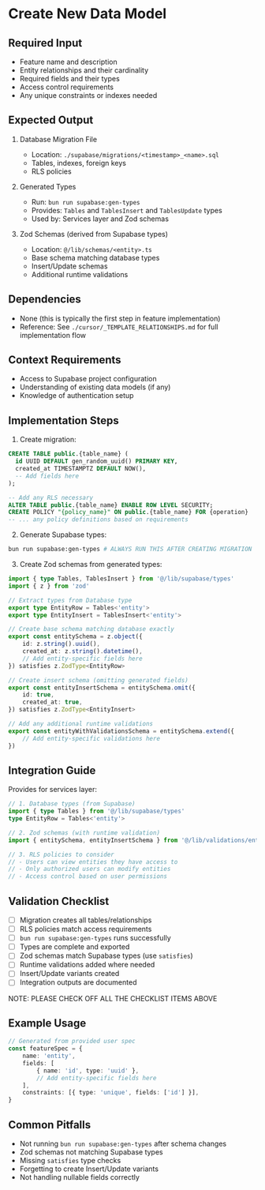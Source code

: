 # Create New Data Model

## Required Input

- Feature name and description
- Entity relationships and their cardinality
- Required fields and their types
- Access control requirements
- Any unique constraints or indexes needed

## Expected Output

1. Database Migration File

    - Location: `./supabase/migrations/<timestamp>_<name>.sql`
    - Tables, indexes, foreign keys
    - RLS policies

2. Generated Types

    - Run: `bun run supabase:gen-types`
    - Provides: `Tables` and `TablesInsert` and `TablesUpdate` types
    - Used by: Services layer and Zod schemas

3. Zod Schemas (derived from Supabase types)
    - Location: `@/lib/schemas/<entity>.ts`
    - Base schema matching database types
    - Insert/Update schemas
    - Additional runtime validations

## Dependencies

- None (this is typically the first step in feature implementation)
- Reference: See `./cursor/_TEMPLATE_RELATIONSHIPS.md` for full implementation flow

## Context Requirements

- Access to Supabase project configuration
- Understanding of existing data models (if any)
- Knowledge of authentication setup

## Implementation Steps

1. Create migration:

```sql:./supabase/migrations/<timestamp>_<name>.sql
CREATE TABLE public.{table_name} (
  id UUID DEFAULT gen_random_uuid() PRIMARY KEY,
  created_at TIMESTAMPTZ DEFAULT NOW(),
  -- Add fields here
);

-- Add any RLS necessary
ALTER TABLE public.{table_name} ENABLE ROW LEVEL SECURITY;
CREATE POLICY "{policy_name}" ON public.{table_name} FOR {operation}
-- ... any policy definitions based on requirements
```

2. Generate Supabase types:

```bash
bun run supabase:gen-types # ALWAYS RUN THIS AFTER CREATING MIGRATION
```

3. Create Zod schemas from generated types:

```typescript
import { type Tables, TablesInsert } from '@/lib/supabase/types'
import { z } from 'zod'

// Extract types from Database type
export type EntityRow = Tables<'entity'>
export type EntityInsert = TablesInsert<'entity'>

// Create base schema matching database exactly
export const entitySchema = z.object({
    id: z.string().uuid(),
    created_at: z.string().datetime(),
    // Add entity-specific fields here
}) satisfies z.ZodType<EntityRow>

// Create insert schema (omitting generated fields)
export const entityInsertSchema = entitySchema.omit({
    id: true,
    created_at: true,
}) satisfies z.ZodType<EntityInsert>

// Add any additional runtime validations
export const entityWithValidationsSchema = entitySchema.extend({
    // Add entity-specific validations here
})
```

## Integration Guide

Provides for services layer:

```typescript
// 1. Database types (from Supabase)
import { type Tables } from '@/lib/supabase/types'
type EntityRow = Tables<'entity'>

// 2. Zod schemas (with runtime validation)
import { entitySchema, entityInsertSchema } from '@/lib/validations/entity'

// 3. RLS policies to consider
// - Users can view entities they have access to
// - Only authorized users can modify entities
// - Access control based on user permissions
```

## Validation Checklist

- [ ] Migration creates all tables/relationships
- [ ] RLS policies match access requirements
- [ ] `bun run supabase:gen-types` runs successfully
- [ ] Types are complete and exported
- [ ] Zod schemas match Supabase types (use `satisfies`)
- [ ] Runtime validations added where needed
- [ ] Insert/Update variants created
- [ ] Integration outputs are documented

NOTE: PLEASE CHECK OFF ALL THE CHECKLIST ITEMS ABOVE

## Example Usage

```typescript
// Generated from provided user spec
const featureSpec = {
    name: 'entity',
    fields: [
        { name: 'id', type: 'uuid' },
        // Add entity-specific fields here
    ],
    constraints: [{ type: 'unique', fields: ['id'] }],
}
```

## Common Pitfalls

- Not running `bun run supabase:gen-types` after schema changes
- Zod schemas not matching Supabase types
- Missing `satisfies` type checks
- Forgetting to create Insert/Update variants
- Not handling nullable fields correctly
